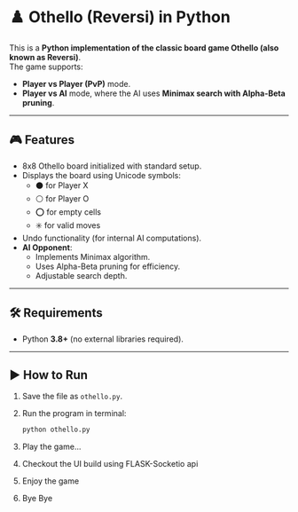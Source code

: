 # ♟️ Othello (Reversi) in Python

This is a **Python implementation of the classic board game Othello (also known as Reversi)**.  
The game supports:
- **Player vs Player (PvP)** mode.
- **Player vs AI** mode, where the AI uses **Minimax search with Alpha-Beta pruning**.

---

## 🎮 Features
- 8x8 Othello board initialized with standard setup.
- Displays the board using Unicode symbols:
  - ⚫ for Player X
  - ⚪ for Player O
  - ⭕ for empty cells
  - ✳️ for valid moves
- Undo functionality (for internal AI computations).
- **AI Opponent**:
  - Implements Minimax algorithm.
  - Uses Alpha-Beta pruning for efficiency.
  - Adjustable search depth.

---

## 🛠️ Requirements
- Python **3.8+** (no external libraries required).

---

## ▶️ How to Run
1. Save the file as `othello.py`.
2. Run the program in terminal:

   ```bash
   python othello.py
   ```

3. Play the game...
4. Checkout the UI build using FLASK-Socketio api
5. Enjoy the game
6. Bye Bye
